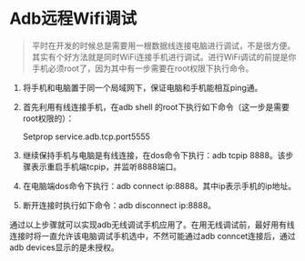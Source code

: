 # Adb远程Wifi调试

> 平时在开发的时候总是需要用一根数据线连接电脑进行调试，不是很方便。其实有个好方法就是同时WiFi连接手机进行调试。进行WiFi调试的前提是你手机必须root了，因为其中有一步需要在root权限下执行命令。

1. 将手机和电脑置于同一个局域网下，保证电脑和手机能相互ping通。

2. 首先利用有线连接手机，在adb shell 的root下执行如下命令（这一步是需要root权限的）：

    Setprop service.adb.tcp.port5555

3. 继续保持手机与电脑是有线连接，在dos命令下执行：adb tcpip 8888。该步骤表示重启手机端tcpip，并监听8888端口。

4. 在电脑端dos命令下执行：adb connect ip:8888。其中ip表示手机的ip地址。

5. 断开连接时执行如下命令：adb disconnect ip:8888。

通过以上步骤就可以实现adb无线调试手机应用了。在用无线调试前，最好用有线连接时将一直允许该电脑调试手机选中，不然可能通过adb conncet连接后，通过adb devices显示的是未授权。